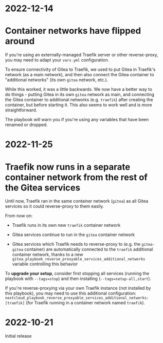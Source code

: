 # 2022-12-14

# Container networks have flipped around

If you're using an externally-managed Traefik server or other reverse-proxy, you may need to adapt your `vars.yml` configuration.

To ensure connectivity of Gitea to Traefik, we used to put Gitea in Traefik's network (as a main network), and then also connect the Gitea container to "additional networks" (its own `gitea` network, etc.).

While this worked, it was a little backwards. We now have a better way to do things - putting Gitea in its own `gitea` network as main, and connecting the Gitea container to additional networks (e.g. `traefik`) after creating the container, but before starting it. This also seems to work well and is more straightforward.

The playbook will warn you if you're using any variables that have been renamed or dropped.


# 2022-11-25

# Traefik now runs in a separate container network from the rest of the Gitea services

Until now, Traefik ran in the same container network (`gitea`) as all Gitea services so it could reverse-proxy to them easily.

From now on:

- Traefik runs in its own new `traefik` container network

- Gitea services continue to run in the `gitea` container network

- Gitea services which Traefik needs to reverse-proxy to (e.g. the `gitea-gitea` container) are automatically connected to the `traefik` additional container network, thanks to a new `gitea_playbook_reverse_proxyable_services_additional_networks` variable controlling this behavior

To **upgrade your setup**, consider first stopping all services (running the playbook with `--tags=stop`) and then installing (`--tags=setup-all,start`).

If you're reverse-proxying via your own Traefik instance (not installed by this playbook), you may need to use this additional configuration: `nextcloud_playbook_reverse_proxyable_services_additional_networks: [traefik]` (for Traefik running in a container network named `traefik`).


# 2022-10-21

Initial release
